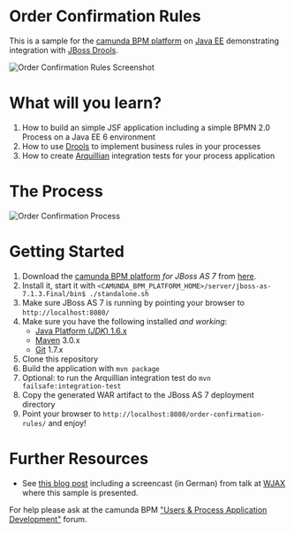 Order Confirmation Rules
========================

This is a sample for the [camunda BPM platform](http://camunda.org/) on [Java EE](http://www.oracle.com/technetwork/java/javaee/overview/index.html) demonstrating integration with [JBoss Drools](http://www.jboss.org/drools/).

![Order Confirmation Rules Screenshot][2]

# What will you learn?

1. How to build an simple JSF application including a simple BPMN 2.0 Process on a Java EE 6 environment
1. How to use [Drools](http://www.jboss.org/drools/) to implement business rules in your processes
1. How to create [Arquillian](http://arquillian.org) integration tests for your process application

# The Process

![Order Confirmation Process][1]

# Getting Started

1. Download the [camunda BPM platform](http://camunda.org/) *for JBoss AS 7* from [here](http://camunda.org/download.html).
1. Install it, start it with `<CAMUNDA_BPM_PLATFORM_HOME>/server/jboss-as-7.1.3.Final/bin$ ./standalone.sh`
1. Make sure JBoss AS 7 is running by pointing your browser to `http://localhost:8080/`
1. Make sure you have the following installed *and working*:
    * [Java Platform (*JDK*) 1.6.x](http://www.oracle.com/technetwork/java/javase/downloads/index.html)
    * [Maven](http://maven.apache.org/) 3.0.x
    * [Git](http://git-scm.com/) 1.7.x
1. Clone this repository
1. Build the application with `mvn package`
1. Optional: to run the Arquillian integration test do `mvn failsafe:integration-test`
1. Copy the generated WAR artifact to the JBoss AS 7 deployment directory
1. Point your browser to `http://localhost:8080/order-confirmation-rules/` and enjoy!

# Further Resources

* See [this blog post](http://www.bpm-guide.de/2011/11/14/activiti-drools-wjax-2011/) including a screencast (in German) from talk at [WJAX](http://jax.de/) where this sample is presented.

For help please ask at the camunda BPM ["Users & Process Application Development"](http://camunda.org/community/forum.html) forum.

[1]: https://raw.github.com/camunda/camunda-outer-space-demos/master/order-confirmation-rules/src/main/resources/OrderConfirmation.png
[2]: https://raw.github.com/camunda/camunda-outer-space-demos/master/order-confirmation-rules/src/main/webapp/resources/img/order-confirmation-rules-screenshot.png
